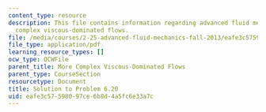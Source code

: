 ```yaml
---
content_type: resource
description: This file contains information regarding advanced fluid mechanics, more
  complex viscous-dominated flows.
file: /media/courses/2-25-advanced-fluid-mechanics-fall-2013/eafe3c57598097ce6b8d4a5fc6e33a7c_MIT2_25F13_Solution6.20.pdf
file_type: application/pdf
learning_resource_types: []
ocw_type: OCWFile
parent_title: More Complex Viscous-Dominated Flows
parent_type: CourseSection
resourcetype: Document
title: Solution to Problem 6.20
uid: eafe3c57-5980-97ce-6b8d-4a5fc6e33a7c
---
```

